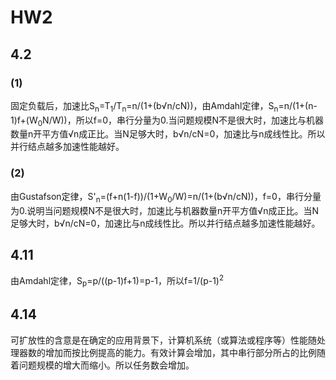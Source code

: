 # HW2
## 4.2
### (1)
固定负载后，加速比S<sub>n</sub>=T<sub>1</sub>/T<sub>n</sub>=n/(1+(b&radic;n/cN))，由Amdahl定律，S<sub>n</sub>=n/(1+(n-1)f+(W<sub>0</sub>N/W))，所以f=0，串行分量为0.当问题规模N不是很大时，加速比与机器数量n开平方值&radic;n成正比。当N足够大时，b&radic;n/cN=0，加速比与n成线性比。所以并行结点越多加速性能越好。
### (2)
由Gustafson定律，S'<sub>n</sub>=(f+n(1-f))/(1+W<sub>0</sub>/W)=n/(1+(b&radic;n/cN))，f=0，串行分量为0.说明当问题规模N不是很大时，加速比与机器数量n开平方值&radic;n成正比。当N足够大时，b&radic;n/cN=0，加速比与n成线性比。所以并行结点越多加速性能越好。
## 4.11
由Amdahl定律，S<sub>p</sub>=p/((p-1)f+1)=p-1，所以f=1/(p-1)<sup>2</sup>
## 4.14
可扩放性的含意是在确定的应用背景下，计算机系统（或算法或程序等）性能随处理器数的增加而按比例提高的能力。有效计算会增加，其中串行部分所占的比例随着问题规模的增大而缩小。所以任务数会增加。
